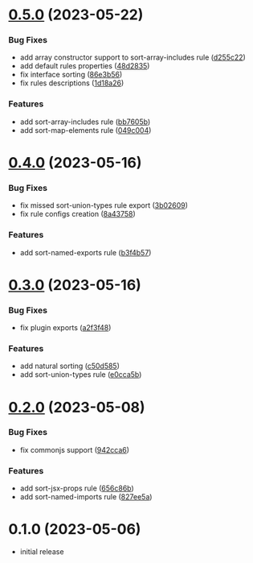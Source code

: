 # [0.5.0](https://github.com/azat-io/eslint-plugin-perfectionist/compare/v0.4.0...v0.5.0) (2023-05-22)


### Bug Fixes

* add array constructor support to sort-array-includes rule ([d255c22](https://github.com/azat-io/eslint-plugin-perfectionist/commit/d255c2269b6ae6579d88f9b0733a4c655a90cb88))
* add default rules properties ([48d2835](https://github.com/azat-io/eslint-plugin-perfectionist/commit/48d2835997043de9759f82e361cd8cae1071514b))
* fix interface sorting ([86e3b56](https://github.com/azat-io/eslint-plugin-perfectionist/commit/86e3b56c94c4643a3089b4066923f1d962025b04))
* fix rules descriptions ([1d18a26](https://github.com/azat-io/eslint-plugin-perfectionist/commit/1d18a263a40249680a4e8a460b72a27936f0e4ca))


### Features

* add sort-array-includes rule ([bb7605b](https://github.com/azat-io/eslint-plugin-perfectionist/commit/bb7605bea228b7487093c914fc0b2677b242259d))
* add sort-map-elements rule ([049c004](https://github.com/azat-io/eslint-plugin-perfectionist/commit/049c0044c7444f8c8f955ae638887f21284ce1e9))



# [0.4.0](https://github.com/azat-io/eslint-plugin-perfectionist/compare/v0.3.0...v0.4.0) (2023-05-16)


### Bug Fixes

* fix missed sort-union-types rule export ([3b02609](https://github.com/azat-io/eslint-plugin-perfectionist/commit/3b026099d9bd71db4796cfdef49419e8f46d7d47))
* fix rule configs creation ([8a43758](https://github.com/azat-io/eslint-plugin-perfectionist/commit/8a437587e0dc306b923d86275c2696f5841464ae))


### Features

* add sort-named-exports rule ([b3f4b57](https://github.com/azat-io/eslint-plugin-perfectionist/commit/b3f4b57b97fa53996f07ad6ec73f61da2a3d2490))



# [0.3.0](https://github.com/azat-io/eslint-plugin-perfectionist/compare/v0.2.0...v0.3.0) (2023-05-16)


### Bug Fixes

* fix plugin exports ([a2f3f48](https://github.com/azat-io/eslint-plugin-perfectionist/commit/a2f3f488b26e672c2540d3c905cea929090e3740))


### Features

* add natural sorting ([c50d585](https://github.com/azat-io/eslint-plugin-perfectionist/commit/c50d58599e55e70aa2ebf81fc42b74a423585055))
* add sort-union-types rule ([e0cca5b](https://github.com/azat-io/eslint-plugin-perfectionist/commit/e0cca5bac26eb3b4c157072c1f779840750ec4e8))



# [0.2.0](https://github.com/azat-io/eslint-plugin-perfectionist/compare/v0.1.0...v0.2.0) (2023-05-08)


### Bug Fixes

* fix commonjs support ([942cca6](https://github.com/azat-io/eslint-plugin-perfectionist/commit/942cca6a6dea68c065f0ef600f71d6b1906e9e11))


### Features

* add sort-jsx-props rule ([656c86b](https://github.com/azat-io/eslint-plugin-perfectionist/commit/656c86b66ae881ecaca64a7526397de497dd0686))
* add sort-named-imports rule ([827ee5a](https://github.com/azat-io/eslint-plugin-perfectionist/commit/827ee5a97abc68bb48dd3f08d2d00b4dffa0c7f1))



# 0.1.0 (2023-05-06)

* initial release
